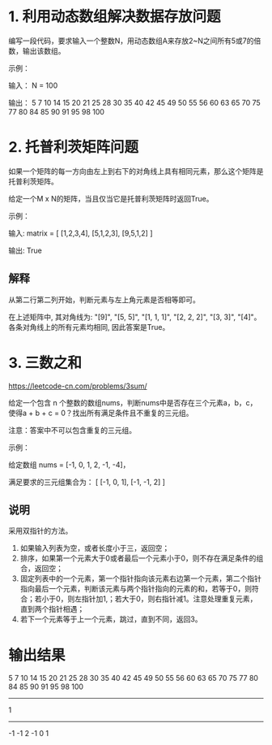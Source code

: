 # 1. 利用动态数组解决数据存放问题

编写一段代码，要求输入一个整数N，用动态数组A来存放2~N之间所有5或7的倍数，输出该数组。

示例：

输入：
N = 100 

输出：
5 7 10 14 15 20 21 25 28 30 35 40 42 45 49 50 55 56 60 63 65 70 75 77 80 84 85 90 91 95 98 100


# 2. 托普利茨矩阵问题

如果一个矩阵的每一方向由左上到右下的对角线上具有相同元素，那么这个矩阵是托普利茨矩阵。

给定一个M x N的矩阵，当且仅当它是托普利茨矩阵时返回True。

示例：

输入:
matrix = [
  [1,2,3,4],
  [5,1,2,3],
  [9,5,1,2]
]

输出: True

## 解释
从第二行第二列开始，判断元素与左上角元素是否相等即可。


在上述矩阵中, 其对角线为: "[9]", "[5, 5]", "[1, 1, 1]", "[2, 2, 2]", "[3, 3]", "[4]"。 各条对角线上的所有元素均相同, 因此答案是True。

# 3. 三数之和

https://leetcode-cn.com/problems/3sum/

给定一个包含 n 个整数的数组nums，判断nums中是否存在三个元素a，b，c，使得a + b + c = 0？找出所有满足条件且不重复的三元组。

注意：答案中不可以包含重复的三元组。

示例：

给定数组 nums = [-1, 0, 1, 2, -1, -4]，

满足要求的三元组集合为：
[
  [-1, 0, 1],
  [-1, -1, 2]
]

## 说明
采用双指针的方法。
1. 如果输入列表为空，或者长度小于三，返回空；
2. 排序，如果第一个元素大于0或者最后一个元素小于0，则不存在满足条件的组合，返回空；
3. 固定列表中的一个元素，第一个指针指向该元素右边第一个元素，第二个指针指向最后一个元素，判断该元素与两个指针指向的元素的和，若等于0，则符合；若小于0，则左指针加1,；若大于0，则右指针减1。注意处理重复元素，直到两个指针相遇；
4. 若下一个元素等于上一个元素，跳过，直到不同，返回3。

# 输出结果

5 7 10 14 15 20 21 25 28 30 35 40 42 45 49 50 55 56 60 63 65 70 75 77 80 84 85 90 91 95 98 100

**************

1

**************

-1 -1 2
-1 0 1